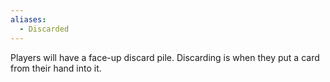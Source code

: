```yaml
---
aliases:
  - Discarded
---
```


Players will have a face-up discard pile. Discarding is when they put a card from their hand into it.